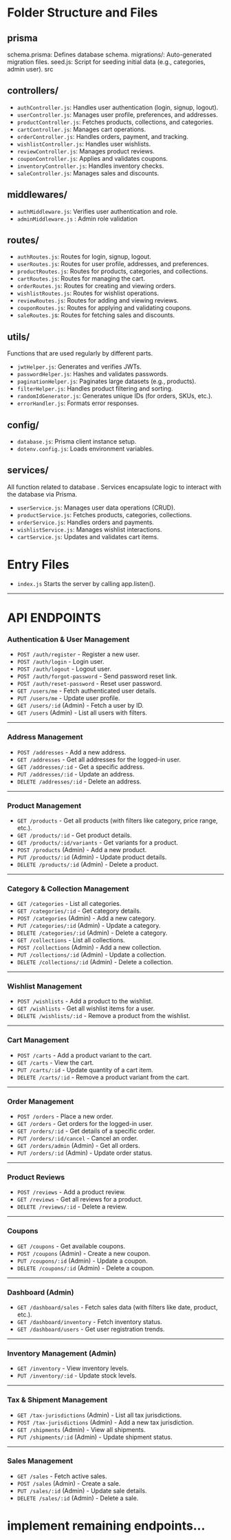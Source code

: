 # Folder Structure and Files

## prisma
schema.prisma: Defines database schema.
migrations/: Auto-generated migration files.
seed.js: Script for seeding initial data (e.g., categories, admin user).
src

## controllers/

- `authController.js`: Handles user authentication (login, signup, logout).
- `userController.js`: Manages user profile, preferences, and addresses.
- `productController.js`: Fetches products, collections, and categories.
- `cartController.js`: Manages cart operations.
- `orderController.js`: Handles orders, payment, and tracking.
- `wishlistController.js`: Handles user wishlists.
- `reviewController.js`: Manages product reviews.
- `couponController.js`: Applies and validates coupons.
- `inventoryController.js`: Handles inventory checks.
- `saleController.js`: Manages sales and discounts.

## middlewares/

- `authMiddleware.js`: Verifies user authentication and role.
- `adminMiddleware.js` : Admin role validation

## routes/

- `authRoutes.js`: Routes for login, signup, logout.
- `userRoutes.js`: Routes for user profile, addresses, and preferences.
- `productRoutes.js`: Routes for products, categories, and collections.
- `cartRoutes.js`: Routes for managing the cart.
- `orderRoutes.js`: Routes for creating and viewing orders.
- `wishlistRoutes.js`: Routes for wishlist operations.
- `reviewRoutes.js`: Routes for adding and viewing reviews.
- `couponRoutes.js`: Routes for applying and validating coupons.
- `saleRoutes.j`s: Routes for fetching sales and discounts.

## utils/
Functions that are used regularly by different parts.

- `jwtHelper.js`: Generates and verifies JWTs.
- `passwordHelper.js`: Hashes and validates passwords.
- `paginationHelper.js`: Paginates large datasets (e.g., products).
- `filterHelper.js`: Handles product filtering and sorting.
- `randomIdGenerator.js`: Generates unique IDs (for orders, SKUs, etc.).
- `errorHandler.js`: Formats error responses.

## config/

- `database.js`: Prisma client instance setup.
- `dotenv.config.js`: Loads environment variables.

## services/
All function related to database .
Services encapsulate logic to interact with the database via Prisma.

- `userService.js`: Manages user data operations (CRUD).
- `productService.js`: Fetches products, categories, collections.
- `orderService.js`: Handles orders and payments.
- `wishlistService.js`: Manages wishlist interactions.
- `cartService.js`: Updates and validates cart items.

# Entry Files

- `index.js`
Starts the server by calling app.listen().

---

# API ENDPOINTS

### **Authentication & User Management**
- `POST /auth/register` - Register a new user.
- `POST /auth/login` - Login user.
- `POST /auth/logout` - Logout user.
- `POST /auth/forgot-password` - Send password reset link.
- `POST /auth/reset-password` - Reset user password.
- `GET /users/me` - Fetch authenticated user details.
- `PUT /users/me` - Update user profile.
- `GET /users/:id` (Admin) - Fetch a user by ID.
- `GET /users` (Admin) - List all users with filters.

---

### **Address Management**
- `POST /addresses` - Add a new address.
- `GET /addresses` - Get all addresses for the logged-in user.
- `GET /addresses/:id` - Get a specific address.
- `PUT /addresses/:id` - Update an address.
- `DELETE /addresses/:id` - Delete an address.

---

### **Product Management**
- `GET /products` - Get all products (with filters like category, price range, etc.).
- `GET /products/:id` - Get product details.
- `GET /products/:id/variants` - Get variants for a product.
- `POST /products` (Admin) - Add a new product.
- `PUT /products/:id` (Admin) - Update product details.
- `DELETE /products/:id` (Admin) - Delete a product.

---

### **Category & Collection Management**
- `GET /categories` - List all categories.
- `GET /categories/:id` - Get category details.
- `POST /categories` (Admin) - Add a new category.
- `PUT /categories/:id` (Admin) - Update a category.
- `DELETE /categories/:id` (Admin) - Delete a category.
- `GET /collections` - List all collections.
- `POST /collections` (Admin) - Add a new collection.
- `PUT /collections/:id` (Admin) - Update a collection.
- `DELETE /collections/:id` (Admin) - Delete a collection.

---

### **Wishlist Management**
- `POST /wishlists` - Add a product to the wishlist.
- `GET /wishlists` - Get all wishlist items for a user.
- `DELETE /wishlists/:id` - Remove a product from the wishlist.

---

### **Cart Management**
- `POST /carts` - Add a product variant to the cart.
- `GET /carts` - View the cart.
- `PUT /carts/:id` - Update quantity of a cart item.
- `DELETE /carts/:id` - Remove a product variant from the cart.

---

### **Order Management**
- `POST /orders` - Place a new order.
- `GET /orders` - Get orders for the logged-in user.
- `GET /orders/:id` - Get details of a specific order.
- `PUT /orders/:id/cancel` - Cancel an order.
- `GET /orders/admin` (Admin) - Get all orders.
- `PUT /orders/:id` (Admin) - Update order status.

---

### **Product Reviews**
- `POST /reviews` - Add a product review.
- `GET /reviews` - Get all reviews for a product.
- `DELETE /reviews/:id` - Delete a review.

---

### **Coupons**
- `GET /coupons` - Get available coupons.
- `POST /coupons` (Admin) - Create a new coupon.
- `PUT /coupons/:id` (Admin) - Update a coupon.
- `DELETE /coupons/:id` (Admin) - Delete a coupon.

---

### **Dashboard (Admin)**
- `GET /dashboard/sales` - Fetch sales data (with filters like date, product, etc.).
- `GET /dashboard/inventory` - Fetch inventory status.
- `GET /dashboard/users` - Get user registration trends.

---

### **Inventory Management (Admin)**
- `GET /inventory` - View inventory levels.
- `PUT /inventory/:id` - Update stock levels.

---

### **Tax & Shipment Management**
- `GET /tax-jurisdictions` (Admin) - List all tax jurisdictions.
- `POST /tax-jurisdictions` (Admin) - Add a new tax jurisdiction.
- `GET /shipments` (Admin) - View all shipments.
- `PUT /shipments/:id` (Admin) - Update shipment status.

---

### **Sales Management**
- `GET /sales` - Fetch active sales.
- `POST /sales` (Admin) - Create a sale.
- `PUT /sales/:id` (Admin) - Update sale details.
- `DELETE /sales/:id` (Admin) - Delete a sale.

# implement remaining endpoints... 


